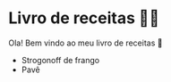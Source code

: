 # Livro de receitas :man_cook:

Ola! Bem vindo ao meu livro de receitas :book:

- Strogonoff de frango
- Pavê


